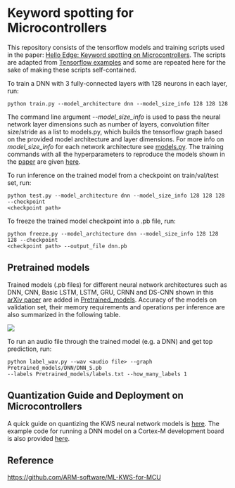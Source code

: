 # Keyword spotting for Microcontrollers 

This repository consists of the tensorflow models and training scripts used 
in the paper: 
[Hello Edge: Keyword spotting on Microcontrollers](https://arxiv.org/pdf/1711.07128.pdf). 
The scripts are adapted from [Tensorflow examples](https://github.com/tensorflow/tensorflow/tree/master/tensorflow/examples/speech_commands) 
and some are repeated here for the sake of making these scripts self-contained.

To train a DNN with 3 fully-connected layers with 128 neurons in each layer, run:

```
python train.py --model_architecture dnn --model_size_info 128 128 128 
```
The command line argument *--model_size_info* is used to pass the neural network layer
dimensions such as number of layers, convolution filter size/stride as a list to models.py, 
which builds the tensorflow graph based on the provided model architecture 
and layer dimensions. 
For more info on *model_size_info* for each network architecture see 
[models.py](models.py).
The training commands with all the hyperparameters to reproduce the models shown in the 
[paper](https://arxiv.org/pdf/1711.07128.pdf) are given [here](train_commands.txt).

To run inference on the trained model from a checkpoint on train/val/test set, run:
```
python test.py --model_architecture dnn --model_size_info 128 128 128 --checkpoint 
<checkpoint path>
```

To freeze the trained model checkpoint into a .pb file, run:
```
python freeze.py --model_architecture dnn --model_size_info 128 128 128 --checkpoint 
<checkpoint path> --output_file dnn.pb
```

## Pretrained models

Trained models (.pb files) for different neural network architectures such as DNN,
CNN, Basic LSTM, LSTM, GRU, CRNN and DS-CNN shown in 
this [arXiv paper](https://arxiv.org/pdf/1711.07128.pdf) are added in 
[Pretrained_models](Pretrained_models). Accuracy of the models on validation set, 
their memory requirements and operations per inference are also summarized in the 
following table.

<img src="https://user-images.githubusercontent.com/34459978/34018008-0451ef9a-e0dd-11e7-9661-59e4fb4a8347.png">

To run an audio file through the trained model (e.g. a DNN) and get top prediction, 
run:
```
python label_wav.py --wav <audio file> --graph Pretrained_models/DNN/DNN_S.pb 
--labels Pretrained_models/labels.txt --how_many_labels 1
```

## Quantization Guide and Deployment on Microcontrollers

A quick guide on quantizing the KWS neural network models is [here](Deployment/Quant_guide.md). 
The example code for running a DNN model on a Cortex-M development board is also provided [here](Deployment). 

## Reference

https://github.com/ARM-software/ML-KWS-for-MCU
